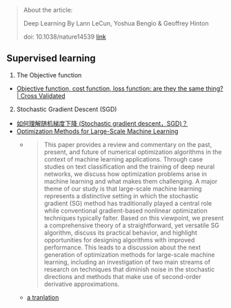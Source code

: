 > About the article:
>
> Deep Learning By Lann LeCun, Yoshua Bengio & Geoffrey Hinton
>
> doi: 10.1038/nature14539 [link](https://www.nature.com/articles/nature14539)

## Supervised learning
1. The Objective function
  - [Objective function, cost function, loss function: are they the same thing? | Cross Validated](https://stats.stackexchange.com/questions/179026/objective-function-cost-function-loss-function-are-they-the-same-thing/179027#179027)
  
2. Stochastic Gradient Descent (SGD)
  - [如何理解随机梯度下降 (Stochastic gradient descent，SGD)？](https://www.zhihu.com/question/264189719/answer/280088406)
  - [Optimization Methods for Large-Scale Machine Learning](https://arxiv.org/abs/1606.04838)
    - > This paper provides a review and commentary on the past, present, and future of numerical optimization algorithms in the context of machine learning applications. Through case studies on text classification and the training of deep neural networks, we discuss how optimization problems arise in machine learning and what makes them challenging. A major theme of our study is that large-scale machine learning represents a distinctive setting in which the stochastic gradient (SG) method has traditionally played a central role while conventional gradient-based nonlinear optimization techniques typically falter. Based on this viewpoint, we present a comprehensive theory of a straightforward, yet versatile SG algorithm, discuss its practical behavior, and highlight opportunities for designing algorithms with improved performance. This leads to a discussion about the next generation of optimization methods for large-scale machine learning, including an investigation of two main streams of research on techniques that diminish noise in the stochastic directions and methods that make use of second-order derivative approximations.
    - [a tranlation](https://zhuanlan.zhihu.com/p/28060786)
